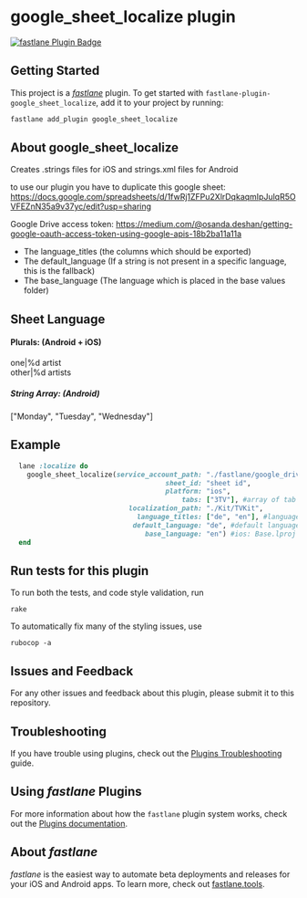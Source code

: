 # google_sheet_localize plugin

[![fastlane Plugin Badge](https://rawcdn.githack.com/fastlane/fastlane/master/fastlane/assets/plugin-badge.svg)](https://rubygems.org/gems/fastlane-plugin-google_sheet_localize)

## Getting Started

This project is a [_fastlane_](https://github.com/fastlane/fastlane) plugin. To get started with `fastlane-plugin-google_sheet_localize`, add it to your project by running:

```bash
fastlane add_plugin google_sheet_localize
```

## About google_sheet_localize

Creates .strings files for iOS and strings.xml files for Android

to use our plugin you have to duplicate this google sheet: https://docs.google.com/spreadsheets/d/1fwRj1ZFPu2XlrDqkaqmIpJulqR5OVFEZnN35a9v37yc/edit?usp=sharing

Google Drive access token: 
https://medium.com/@osanda.deshan/getting-google-oauth-access-token-using-google-apis-18b2ba11a11a

* The language_titles (the columns which should be exported)
* The default_language (If a string is not present in a specific language, this is the fallback)
* The base_language (The language which is placed in the base values folder)

## Sheet Language 

#### Plurals: (Android + iOS)
one|%d artist  
other|%d artists

##### String Array: (Android)
["Monday", "Tuesday", "Wednesday"]

## Example

```ruby
  lane :localize do
    google_sheet_localize(service_account_path: "./fastlane/google_drive_credentials.json",
                                      sheet_id: "sheet id",
                                      platform: "ios",
                                          tabs: ["3TV"], #array of tab titles in google sheet
                             localization_path: "./Kit/TVKit",
                               language_titles: ["de", "en"], #language titles in google sheet
                              default_language: "de", #default language for google sheet
                                 base_language: "en") #ios: Base.lproj android: values 
  end
```


## Run tests for this plugin

To run both the tests, and code style validation, run

```
rake
```

To automatically fix many of the styling issues, use
```
rubocop -a
```

## Issues and Feedback

For any other issues and feedback about this plugin, please submit it to this repository.

## Troubleshooting

If you have trouble using plugins, check out the [Plugins Troubleshooting](https://docs.fastlane.tools/plugins/plugins-troubleshooting/) guide.

## Using _fastlane_ Plugins

For more information about how the `fastlane` plugin system works, check out the [Plugins documentation](https://docs.fastlane.tools/plugins/create-plugin/).

## About _fastlane_

_fastlane_ is the easiest way to automate beta deployments and releases for your iOS and Android apps. To learn more, check out [fastlane.tools](https://fastlane.tools).
